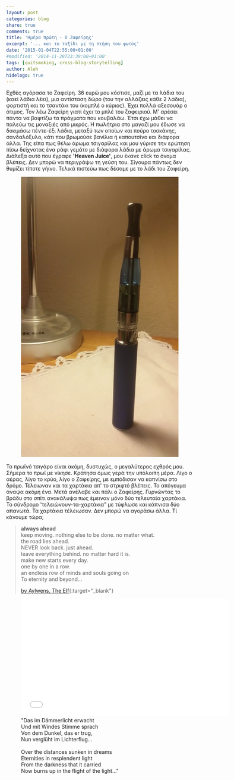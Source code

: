 ```yaml
---
layout: post
categories: blog
share: true
comments: true
title: 'Ημέρα πρώτη - Ο Ζαφείρης'
excerpt: '... και το ταξίδι με τη πτήση του φωτός'
date: '2015-01-04T22:55:00+01:00'
#modified: '2014-11-28T23:39:00+01:00'
tags: [quitsmoking, cross-blog-storytelling]
author: Aleh
hidelogo: true
---
```

Εχθές αγόρασα το Ζαφείρη. 36 ευρώ μου κόστισε, μαζί με τα λάδια του (καεί λάδια λέει), μια αντίσταση δώρο (του την αλλάζεις κάθε 2 λάδια), φορτιστή και το τσαντάκι του (κομπλέ ο κύριος). Έχει πολλά αξεσουάρ ο άτιμος. Τον λέω Ζαφείρη γιατί έχει το μπλέ του ζαφειριού. Μ' αρέσει πάντα να βαφτίζω τα πράγματα που κουβαλάω. Έτσι έχω μάθει να παλεύω τις μοναξιές από μικρός. Η πωλήτρια στο μαγαζί μου έδωσε να δοκιμάσω πέντε-έξι λάδια, μεταξύ των οποίων και πούρο τοσκάνης, σανδαλόξυλο, κάτι που βρωμούσε βανίλια ή καπουτσίνο και διάφορα άλλα. Της είπα πως θέλω άρωμα τσιγαρίλας και μου γύρισε την ερώτηση πίσω δείχνοτας ένα ράφι γεμάτο με διάφορα λάδια με άρωμα τσιγαρίλας. Διάλεξα αυτό που έγραφε **'Heaven Juice'**, μου έκανε click το όνομα βλέπεις. Δεν μπορώ να περιγράψω τη γεύση του. Σίγουρα πάντως δεν θυμίζει τίποτε γήινο. Τελικά πιστεύω πως δέσαμε με το λάδι του Ζαφείρη. 

<figure>
    <a href="/images/posts/diary/zafiris.jpg"><img src="/images/posts/diary/zafiris.jpg" alt="zafiris-Image" class="center"/></a>
</figure>

Το πρωϊνό τσιγάρο είναι ακόμη, δυστυχώς, ο μεγαλύτερος εχθρός μου. Σήμερα το πρωϊ με νίκησε. Κράτησα όμως γερά την υπόλοιπη μέρα. Λίγο ο αέρας, λίγο το κρύο, λίγο ο Ζαφείρης, με εμπόδισαν να καπνίσω στο δρόμο. Τέλειωναν και τα χαρτάκια απ' το στριφτό βλέπεις. Το απόγευμα άναψα ακόμη ένα. Μετά ανέλαβε και πάλι ο Ζαφείρης. Γυρνώντας το βράδυ στο σπίτι ανακάλυψα πως έμειναν μόνο δύο τελευταία χαρτάκια. Το σύνδρομο 'τελειώνουν-τα-χαρτάκια" με τύφλωσε και κάπνισα δύο απανωτά. Τα χαρτάκια τέλειωσαν. Δεν μπορώ να αγοράσω άλλα. Τί κάνουμε τώρα;

> **always ahead** <br/>
> keep moving. nothing else to be done. no matter what.<br/>
> the road lies ahead.<br/>
> NEVER look back. just ahead.<br/>
> leave everything behind. no matter hard it is.<br/>
> make new starts every day.<br/>
> one by one in a row.<br/>
> an endless row of minds and souls going on<br/>
> To eternity and beyond...<br/>
>
>[by Aylwens, The Elf](http://aylwens.blogspot.nl/2013/06/always-ahead.html){:target="_blank"}

<figure>
    <iframe width="560" height="315" src="//www.youtube.com/embed/KA2joASAb8I" frameborder="0" allowfullscreen>&nbsp;</iframe>
    <figcaption>"Das im Dämmerlicht erwacht<br/>Und mit Windes Stimme sprach<br/>Von dem Dunkel, das er trug,<br/>Nun verglüht im Lichterflug...<br/><br/>Over the distances sunken in dreams<br/>Eternities in resplendent light<br/>From the darkness that it carried<br/>Now burns up in the flight of the light..."</figcaption>
</figure>
